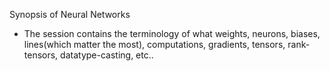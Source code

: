 Synopsis of Neural Networks

- The session contains the terminology of what weights, neurons, biases, lines(which matter the most), computations, gradients, tensors, rank-tensors, datatype-casting, etc..
